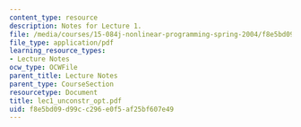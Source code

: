 ```yaml
---
content_type: resource
description: Notes for Lecture 1.
file: /media/courses/15-084j-nonlinear-programming-spring-2004/f8e5bd09d99cc296e0f5af25bf607e49_lec1_unconstr_opt.pdf
file_type: application/pdf
learning_resource_types:
- Lecture Notes
ocw_type: OCWFile
parent_title: Lecture Notes
parent_type: CourseSection
resourcetype: Document
title: lec1_unconstr_opt.pdf
uid: f8e5bd09-d99c-c296-e0f5-af25bf607e49
---
```

